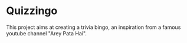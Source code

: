 # Quizzingo
This project aims at creating a trivia bingo, an inspiration from a famous youtube channel "Arey Pata Hai".
